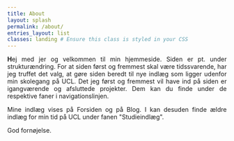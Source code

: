 ```yaml
---
title: About
layout: splash
permalink: /about/
entries_layout: list
classes: landing # Ensure this class is styled in your CSS
---
```


<p style="text-align: justify;">
    <b>H</b>ej med jer og velkommen til min hjemmeside. Siden er pt. under strukturændring. For at siden først og fremmest skal være tidssvarende, har jeg truffet det valg, at gøre siden beredt til nye indlæg som ligger udenfor min skolegang på UCL. Det jeg først og fremmest vil have ind på siden er igangværende og afsluttede projekter. Dem kan du finde under de respektive faner i navigationslinjen.

<p style="text-align: justify;">
    Mine indlæg vises på Forsiden og på Blog. I kan desuden finde ældre indlæg for min tid på UCL under fanen "Studieindlæg".

</p>
<p style="text-align: justify;">
    God fornøjelse.
</p>
